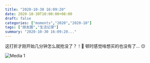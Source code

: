 ```yaml
---
title: "2020-10-30 16:09:20"
date: 2020-10-30T10:00:00+08:00
draft: false
categories: ["moments","2020","2020-10"]
tags: ["朋友圈","生活记录"]
summary: "2020-10-30 16:09:20..."
---
```


这打折才刚开始几分钟怎么就抢没了？！🥲
顿时感觉啥想买的也没有了… 😔

![Media 1](/Moments/photos/2020-10-30/202010301609200.jpg)

